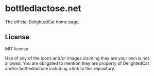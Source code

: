 # bottledlactose.net

The official DelightedCat home page.

## License

MIT license

Use of any of the icons and/or images claiming they are your own
is not allowed. You are obligated to mention they are property of
DelightedCat and/or bottledlactose including a link to this repository.
